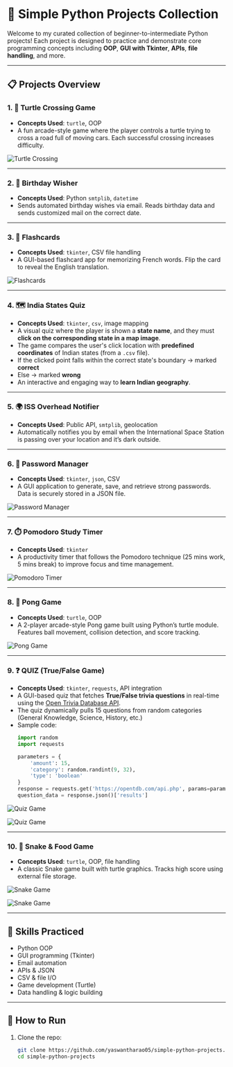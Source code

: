 # 🐍 Simple Python Projects Collection

Welcome to my curated collection of beginner-to-intermediate Python projects! Each project is designed to practice and demonstrate core programming concepts including **OOP**, **GUI with Tkinter**, **APIs**, **file handling**, and more.

---

## 📋 Projects Overview

### 1. 🐢 Turtle Crossing Game
- **Concepts Used**: `turtle`, OOP
- A fun arcade-style game where the player controls a turtle trying to cross a road full of moving cars. Each successful crossing increases difficulty.

![Turtle Crossing](images/turtle_crossing.png)

---

### 2. 🎂 Birthday Wisher
- **Concepts Used**: Python `smtplib`, `datetime`
- Sends automated birthday wishes via email. Reads birthday data and sends customized mail on the correct date.

---

### 3. 🧠 Flashcards
- **Concepts Used**: `tkinter`, CSV file handling
- A GUI-based flashcard app for memorizing French words. Flip the card to reveal the English translation.

![Flashcards](images/flashcards.png)

---

### 4. 🗺️ India States Quiz
- **Concepts Used**: `tkinter`, `csv`, image mapping
- A visual quiz where the player is shown a **state name**, and they must **click on the corresponding state in a map image**.
- The game compares the user's click location with **predefined coordinates** of Indian states (from a `.csv` file).
- If the clicked point falls within the correct state's boundary → marked **correct**  
- Else → marked **wrong**
- An interactive and engaging way to **learn Indian geography**.

---

### 5. 🌍 ISS Overhead Notifier
- **Concepts Used**: Public API, `smtplib`, geolocation
- Automatically notifies you by email when the International Space Station is passing over your location and it’s dark outside.

---

### 6. 🔐 Password Manager
- **Concepts Used**: `tkinter`, `json`, CSV
- A GUI application to generate, save, and retrieve strong passwords. Data is securely stored in a JSON file.

![Password Manager](images/password_manager.png)

---

### 7. ⏱️ Pomodoro Study Timer
- **Concepts Used**: `tkinter`
- A productivity timer that follows the Pomodoro technique (25 mins work, 5 mins break) to improve focus and time management.

![Pomodoro Timer](images/pomodoro_study.png)

---

### 8. 🏓 Pong Game
- **Concepts Used**: `turtle`, OOP
- A 2-player arcade-style Pong game built using Python’s turtle module. Features ball movement, collision detection, and score tracking.

![Pong Game](images/pong_game.png)

---

### 9. ❓ QUIZ (True/False Game)
- **Concepts Used**: `tkinter`, `requests`, API integration
- A GUI-based quiz that fetches **True/False trivia questions** in real-time using the [Open Trivia Database API](https://opentdb.com).
- The quiz dynamically pulls 15 questions from random categories (General Knowledge, Science, History, etc.)
- Sample code:
  ```python
  import random
  import requests

  parameters = {
      'amount': 15,
      'category': random.randint(9, 32),
      'type': 'boolean'
  }
  response = requests.get('https://opentdb.com/api.php', params=parameters)
  question_data = response.json()['results']

![Quiz Game](images/quiz1.png)

![Quiz Game](images/quiz2.png)

---

### 10. 🐍 Snake & Food Game
- **Concepts Used**: `turtle`, OOP, file handling
- A classic Snake game built with turtle graphics. Tracks high score using external file storage.

![Snake Game](images/snake_game1.png)

![Snake Game](images/snake_game2.png)

---

## 🧠 Skills Practiced

- Python OOP
- GUI programming (Tkinter)
- Email automation
- APIs & JSON
- CSV & file I/O
- Game development (Turtle)
- Data handling & logic building

---

## 📂 How to Run

1. Clone the repo:
   ```bash
   git clone https://github.com/yaswantharao05/simple-python-projects.git
   cd simple-python-projects
